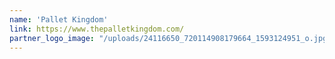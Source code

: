 ```yaml
---
name: 'Pallet Kingdom'
link: https://www.thepalletkingdom.com/
partner_logo_image: "/uploads/24116650_720114908179664_1593124951_o.jpg"
---
```

